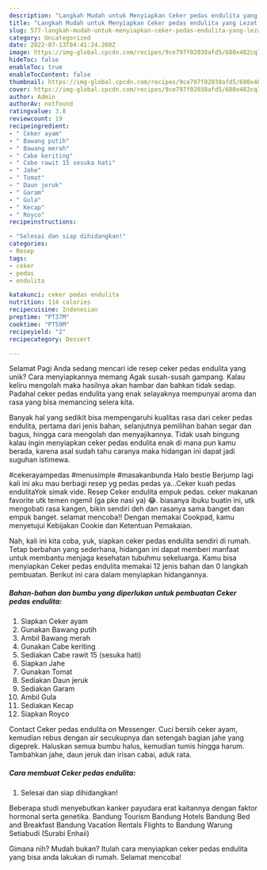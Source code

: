 ```yaml
---
description: "Langkah Mudah untuk Menyiapkan Ceker pedas endulita yang Lezat Sekali, Mantap"
title: "Langkah Mudah untuk Menyiapkan Ceker pedas endulita yang Lezat Sekali, Mantap"
slug: 577-langkah-mudah-untuk-menyiapkan-ceker-pedas-endulita-yang-lezat-sekali-mantap
category: Uncategorized
date: 2022-07-13T04:41:24.260Z
image: https://img-global.cpcdn.com/recipes/9ce797f02038afd5/680x482cq70/ceker-pedas-endulita-foto-resep-utama.jpg
hideToc: false
enableToc: true
enableTocContent: false
thumbnail: https://img-global.cpcdn.com/recipes/9ce797f02038afd5/680x482cq70/ceker-pedas-endulita-foto-resep-utama.jpg
cover: https://img-global.cpcdn.com/recipes/9ce797f02038afd5/680x482cq70/ceker-pedas-endulita-foto-resep-utama.jpg
author: Admin
authorAv: notfound
ratingvalue: 3.8
reviewcount: 19
recipeingredient:
- " Ceker ayam"
- " Bawang putih"
- " Bawang merah"
- " Cabe keriting"
- " Cabe rawit 15 sesuka hati"
- " Jahe"
- " Tomat"
- " Daun jeruk"
- " Garam"
- " Gula"
- " Kecap"
- " Royco"
recipeinstructions:

- "Selesai dan siap dihidangkan!"
categories:
- Resep
tags:
- ceker
- pedas
- endulita

katakunci: ceker pedas endulita 
nutrition: 114 calories
recipecuisine: Indonesian
preptime: "PT37M"
cooktime: "PT59M"
recipeyield: "2"
recipecategory: Dessert

---
```



Selamat Pagi Anda sedang mencari ide resep ceker pedas endulita yang unik? Cara menyiapkannya memang Agak susah-susah gampang. Kalau keliru mengolah maka hasilnya akan hambar dan bahkan tidak sedap. Padahal ceker pedas endulita yang enak selayaknya mempunyai aroma dan rasa yang bisa memancing selera kita.


Banyak hal yang sedikit bisa mempengaruhi kualitas rasa dari ceker pedas endulita, pertama dari jenis bahan, selanjutnya pemilihan bahan segar dan bagus, hingga cara mengolah dan menyajikannya. Tidak usah bingung kalau ingin menyiapkan ceker pedas endulita enak di mana pun kamu berada, karena asal sudah tahu caranya maka hidangan ini dapat jadi suguhan istimewa.

#cekerayampedas #menusimple #masakanbunda Halo bestie Berjump lagi kali ini aku mau berbagi resep yg pedas pedas ya…Ceker kuah pedas endulitaYok simak vide. Resep Ceker endulita empuk pedas. ceker makanan favorite utk temen ngemil (ga pke nasi ya) 😂. biasanya ibuku buatin ini, utk mengobati rasa kangen, bikin sendiri deh dan rasanya sama banget dan empuk banget. selamat mencoba!! Dengan memakai Cookpad, kamu menyetujui Kebijakan Cookie dan Ketentuan Pemakaian.


Nah, kali ini kita coba, yuk, siapkan ceker pedas endulita sendiri di rumah. Tetap berbahan yang sederhana, hidangan ini dapat memberi manfaat untuk membantu menjaga kesehatan tubuhmu sekeluarga. Kamu bisa menyiapkan Ceker pedas endulita memakai 12 jenis bahan dan 0 langkah pembuatan. Berikut ini cara dalam menyiapkan hidangannya.

<!--inarticleads1-->

##### Bahan-bahan dan bumbu yang diperlukan untuk pembuatan Ceker pedas endulita:

1. Siapkan  Ceker ayam
1. Gunakan  Bawang putih
1. Ambil  Bawang merah
1. Gunakan  Cabe keriting
1. Sediakan  Cabe rawit 15 (sesuka hati)
1. Siapkan  Jahe
1. Gunakan  Tomat
1. Sediakan  Daun jeruk
1. Sediakan  Garam
1. Ambil  Gula
1. Sediakan  Kecap
1. Siapkan  Royco


Contact Ceker pedas endulita on Messenger. Cuci bersih ceker ayam, kemudian rebus dengan air secukupnya dan setengah bagian jahe yang digeprek. Haluskan semua bumbu halus, kemudian tumis hingga harum. Tambahkan jahe, daun jeruk dan irisan cabai, aduk rata. 

<!--inarticleads2-->

##### Cara membuat Ceker pedas endulita:


1. Selesai dan siap dihidangkan!

Beberapa studi menyebutkan kanker payudara erat kaitannya dengan faktor hormonal serta genetika. Bandung Tourism Bandung Hotels Bandung Bed and Breakfast Bandung Vacation Rentals Flights to Bandung Warung Setiabudi (Surabi Enhaii) 

Gimana nih? Mudah bukan? Itulah cara menyiapkan ceker pedas endulita yang bisa anda lakukan di rumah. Selamat mencoba!
